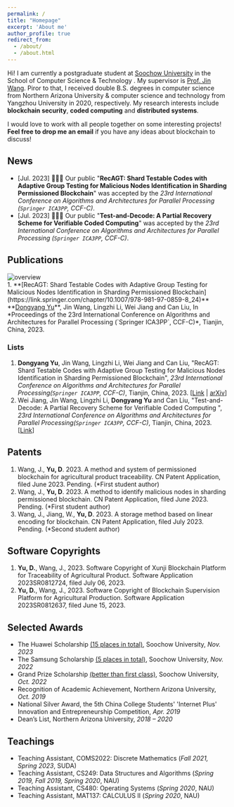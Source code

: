 ```yaml
---
permalink: /
title: "Homepage"
excerpt: 'About me'
author_profile: true
redirect_from:
  - /about/
  - /about.html
---
```


Hi! I am currently a postgraduate student at [Soochow University](http://www.suda.edu.cn) in the School of Computer Science & Technology . My supervisor is [Prof. Jin Wang](http://web.suda.edu.cn/wjin1985/index.html). Piror to that, I received double B.S. degrees in computer science from Northern Arizona University & computer science and technology from Yangzhou University in 2020, respectively. My research interests include **blockchain security**, **coded computing** and **distributed systems**.<br>

I would love to work with all people together on some interesting projects! **Feel free to drop me an email** if you have any ideas about blockchain to discuss!

## News
- [Jul. 2023] 🎉🎉🎉 Our public "**RecAGT: Shard Testable Codes with Adaptive Group Testing for Malicious Nodes Identification in Sharding Permissioned Blockchain**" was accepted by the *23rd International Conference on Algorithms and Architectures for Parallel Processing (`Springer ICA3PP`, CCF-C)*.
- [Jul. 2023] 🎉🎉🎉 Our public "**Test-and-Decode: A Partial Recovery Scheme for Verifiable Coded Computing**" was accepted by the *23rd International Conference on Algorithms and Architectures for Parallel Processing (`Springer ICA3PP`, CCF-C)*.

## Publications
<div class='public-box'>
  <div class='public-box-image'>
    <img src='images/pub1-RecAGT.png' alt="overview">
  </div>
  <div class='public-box-text' markdown="1">
  1. **[RecAGT: Shard Testable Codes with Adaptive Group Testing for Malicious Nodes Identification in Sharding Permissioned Blockchain](https://link.springer.com/chapter/10.1007/978-981-97-0859-8_24)**
  <br>  **<u>Dongyang Yu</u>**, Jin Wang, Lingzhi Li, Wei Jiang and Can Liu,
  In *Proceedings of the 23rd International Conference on Algorithms and Architectures for Parallel Processing (`Springer ICA3PP`, CCF-C)*, Tianjin, China, 2023.
  <!-- **Contribution**: We are the first to investigate sample-level graph and formulate zero-shot learning to a graph-to-semantics matching task. -->
  </div>
</div>


### Lists
1. **Dongyang Yu**, Jin Wang, Lingzhi Li, Wei Jiang and Can Liu, "RecAGT: Shard Testable Codes with Adaptive Group Testing for Malicious Nodes Identification in Sharding Permissioned Blockchain", *23rd International Conference on Algorithms and Architectures for Parallel Processing(`Springer ICA3PP`, CCF-C)*, Tianjin, China, 2023. \[[Link](https://link.springer.com/chapter/10.1007/978-981-97-0859-8_24) \| [arXiv](https://arxiv.org/abs/2311.02582)\]
2. Wei Jiang, Jin Wang, Lingzhi Li, **Dongyang Yu** and Can Liu, "Test-and-Decode: A Partial Recovery Scheme for Verifiable Coded Computing	", *23rd International Conference on Algorithms and Architectures for Parallel Processing(`Springer ICA3PP`, CCF-C)*, Tianjin, China, 2023. \[[Link](https://link.springer.com/chapter/10.1007/978-981-97-0859-8_23)\]

## Patents
1. Wang, J., **Yu, D**. 2023. A method and system of permissioned blockchain for agricultural product traceability. CN Patent Application, filed June 2023. Pending. (*First student author)
2. Wang, J., **Yu, D**. 2023. A method to identify malicious nodes in sharding permissioned blockchain. CN Patent Application, filed June 2023. Pending. (*First student author)
3. Wang, J., Jiang, W., **Yu, D**. 2023. A storage method based on linear encoding for blockchain. CN Patent Application, filed July 2023. Pending. (*Second student author)

## Software Copyrights
1. **Yu, D.**, Wang, J., 2023. Software Copyright of Xunji Blockchain Platform for Traceability of Agricultural Product. Software Application 2023SR0812724, filed July 06, 2023.
2. **Yu, D.**, Wang, J., 2023. Software Copyright of Blockchain Supervision Platform for Agricultural Production. Software Application 2023SR0812637, filed June 15, 2023.

## Selected Awards
- The Huawei Scholarship <u>(15 places in total)</u>, Soochow University, *Nov. 2023*
- The Samsung Scholarship <u>(5 places in total)</u>, Soochow University, *Nov. 2022*
- Grand Prize Scholarship <u>(better than first class)</u>, Soochow University, *Oct. 2022*
- Recognition of Academic Achievement, Northern Arizona University, *Oct. 2019*
- National Silver Award, the 5th China College Students' 'Internet Plus' Innovation and Entrepreneurship Competition, *Apr. 2019*
- Dean’s List, Northern Arizona University, *2018 – 2020*


## Teachings
- Teaching Assistant, COMS2022: Discrete Mathematics (*Fall 2021, Spring 2023*, SUDA)
- Teaching Assistant, CS249: Data Structures and Algorithms (*Spring 2019, Fall 2019, Spring 2020*, NAU)
- Teaching Assistant, CS480: Operating Systems (*Spring 2020*, NAU)
- Teaching Assistant, MAT137: CALCULUS II (*Spring 2020*, NAU)


<!-- Example: editing a markdown file for a talk -->
<!-- ![Editing a markdown file for a talk](/images/editing-talk.png) -->

<script type="text/javascript" src="//rf.revolvermaps.com/0/0/1.js?i=5p7vdhesdz8&amp;s=180&amp;m=0&amp;v=true&amp;r=false&amp;b=ffffff&amp;n=true&amp;c=007eff" async="async"></script>


